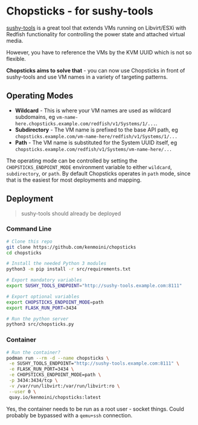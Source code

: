 # Chopsticks - for sushy-tools

[sushy-tools](https://docs.openstack.org/sushy-tools/latest/user/dynamic-emulator.html) is a great tool that extends VMs running on Libvirt/ESXi with Redfish functionality for controlling the power state and attached virtual media.

However, you have to reference the VMs by the KVM UUID which is not so flexible.

**Chopsticks aims to solve that** - you can now use Chopsticks in front of sushy-tools and use VM names in a variety of targeting patterns.

## Operating Modes

- **Wildcard** - This is where your VM names are used as wildcard subdomains, eg `vm-name-here.chopsticks.example.com/redfish/v1/Systems/1/...`.
- **Subdirectory** - The VM name is prefixed to the base API path, eg `chopsticks.example.com/vm-name-here/redfish/v1/Systems/1/...`
- **Path** - The VM name is substituted for the System UUID itself, eg `chopsticks.example.com/redfish/v1/Systems/vm-name-here/...`

The operating mode can be controlled by setting the `CHOPSTICKS_ENDPOINT_MODE` environment variable to either `wildcard`, `subdirectory`, or `path`.  By default Chopsticks operates in `path` mode, since that is the easiest for most deployments and mapping.

## Deployment

> sushy-tools should already be deployed

### Command Line

```bash
# Clone this repo
git clone https://github.com/kenmoini/chopsticks
cd chopsticks

# Install the needed Python 3 modules
python3 -m pip install -r src/requirements.txt

# Export mandatory variables
export SUSHY_TOOLS_ENDPOINT="http://sushy-tools.example.com:8111"

# Export optional variables
export CHOPSTICKS_ENDPOINT_MODE=path
export FLASK_RUN_PORT=3434

# Run the python server
python3 src/chopsticks.py
```

### Container

```bash
# Run the container?
podman run --rm -d --name chopsticks \
 -e SUSHY_TOOLS_ENDPOINT="http://sushy-tools.example.com:8111" \
 -e FLASK_RUN_PORT=3434 \
 -e CHOPSTICKS_ENDPOINT_MODE=path \
 -p 3434:3434/tcp \
 -v /var/run/libvirt:/var/run/libvirt:ro \
 --user 0 \
 quay.io/kenmoini/chopsticks:latest
```

Yes, the container needs to be run as a root user - socket things.  Could probably be bypassed with a `qemu+ssh` connection.